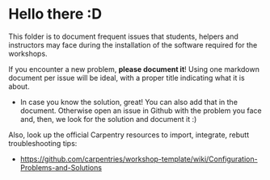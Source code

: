 # Hello there :D

This folder is to document frequent issues that students, helpers and instructors may face during the installation of the software required for the workshops.

If you encounter a new problem, **please document it**! Using one markdown document per issue will be ideal, with a proper title indicating what it is about.

- In case you know the solution, great! You can also add that in the document. Otherwise open an issue in Github with the problem you face and, then, we look for the solution and document it :) 

Also, look up the official Carpentry resources to import, integrate, rebutt troubleshooting tips:
* https://github.com/carpentries/workshop-template/wiki/Configuration-Problems-and-Solutions
